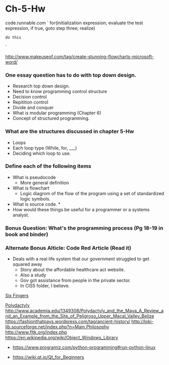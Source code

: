 # Ch-5-Hw

code.runnable.com
`
for(initialization expression; evaluate the test expression, if true, goto step three; realize)


	do this
`


http://www.makeuseof.com/tag/create-stunning-flowcharts-microsoft-word/




### One essay question has to do with top down design. 
* Research top down design. 
* Need to know programming control structure 
* Decision control 
* Repitition control 
* Divide and conquer
* What is modular programming (Chapter 6)
* Concept of structured programming. 


### What are the structures discussed in chapter 5-Hw
* Loops 
* Each loop type (While, for, ___)
* Deciding which loop to use. 

### Define each of the following items
* What is pseudocode 
	* More general definition
* What is flowchart 
	* Logic diagrom of the flow of the program using a set of standardized logic symbols. 
* What is source code. 
	* 
* How would these things be useful for a programmer or a systems analyst. 

### Bonus Question: What's the programming process (Pg 18-19 in book and binder) 


### Alternate Bonus Alticle: Code Red Article (Read it) 
* Deals with a real life system that our government struggled to get squared away
	* Story about the affordable healthcare act website. 
	* Also a study
	* Gov got assistance from people in the private sector. 
	* In CIS5 folder, I believe. 
	
	
[Six Fingers](http://locklip.com/who-were-the-ancient-giants-with-six-fingers-and-double-rows-of-teeth/)


[Polydactyly](https://www.genome.gov/27529688/polydactyly-study-general-information/)
http://www.academia.edu/1349308/Polydactyly_and_the_Maya_A_Review_and_an_Example_from_the_Site_of_Peligroso_Upper_Macal_Valley_Belize
https://fashionthatpays.wordpress.com/tag/ancient-history/
http://loki-lib.sourceforge.net/index.php?n=Main.Philosophy
http://www.fltk.org/index.php
https://en.wikipedia.org/wiki/Object_Windows_Library



* https://www.programiz.com/python-programming#run-python-linux



* https://wiki.qt.io/Qt_for_Beginners
